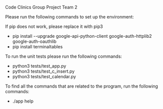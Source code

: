 Code Clinics Group Project Team 2

Please run the following commands to set up the environment:

If pip does not work, please replace it with pip3
- pip install --upgrade google-api-python-client google-auth-httplib2 google-auth-oauthlib
- pip install terminaltables

To run the unit tests please run the following commands:
- python3 tests/test_app.py
- python3 tests/test_c_insert.py
- python3 tests/test_calendar.py

To find all the commands that are related to the program, run the following commands:
- ./app help
